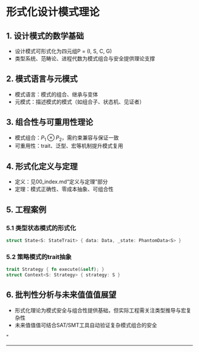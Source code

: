 ﻿# 形式化设计模式理论

## 1. 设计模式的数学基础

- 设计模式可形式化为四元组P = (I, S, C, G)
- 类型系统、范畴论、进程代数为模式组合与安全提供理论支撑

## 2. 模式语言与元模式

- 模式语言：模式的组合、继承与变体
- 元模式：描述模式的模式（如组合子、状态机、见证者）

## 3. 组合性与可重用性理论

- 模式组合：$P_1 \otimes P_2$，需约束兼容与保证一致
- 可重用性：trait、泛型、宏等机制提升模式复用

## 4. 形式化定义与定理

- 定义：见00_index.md“定义与定理”部分
- 定理：模式正确性、零成本抽象、可组合性

## 5. 工程案例

### 5.1 类型状态模式的形式化

```rust
struct State<S: StateTrait> { data: Data, _state: PhantomData<S> }
```

### 5.2 策略模式的trait抽象

```rust
trait Strategy { fn execute(&self); }
struct Context<S: Strategy> { strategy: S }
```

## 6. 批判性分析与未来值值值展望

- 形式化理论为模式安全与组合性提供基础，但实际工程需关注类型推导与宏复杂性
- 未来值值值可结合SAT/SMT工具自动验证复杂模式组合的安全

"

---
